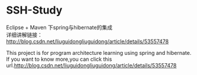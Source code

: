 # SSH-Study
Eclipse + Maven 下spring与hibernate的集成<br/>
详细讲解链接：http://blog.csdn.net/liuguidongliuguidong/article/details/53557478

This project is for program architecture learning using spring and hibernate.<br/>
If you want to know more,you can click this url.http://blog.csdn.net/liuguidongliuguidong/article/details/53557478
